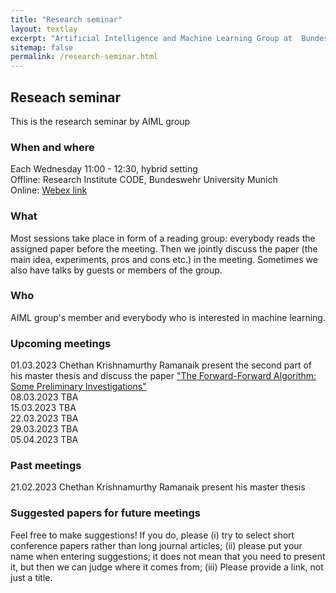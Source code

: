 ```yaml
---
title: "Research seminar"
layout: textlay
excerpt: "Artificial Intelligence and Machine Learning Group at  Bundeswehr University Munich."
sitemap: false
permalink: /research-seminar.html
---
```


## Reseach seminar
This is the research seminar by AIML group

### When and where
Each Wednesday 11:00 - 12:30, hybrid setting <br>
Offline:  Research Institute CODE, Bundeswehr University Munich <br>
Online: [Webex link](https://fu-berlin.webex.com/fu-berlin-en/j.php?MTID=m56a4b934ee76f14fe789ef3396855947)

### What
Most sessions take place in form of a reading group: everybody reads the assigned paper before the meeting. Then we jointly discuss the paper (the main idea, experiments, pros and cons etc.) in the meeting. Sometimes we also have talks by guests or members of the group.

### Who
AIML group's member and everybody who is interested in machine learning.

### Upcoming meetings
01.03.2023 Chethan Krishnamurthy Ramanaik present the second part of his master thesis and discuss the paper ["The Forward-Forward Algorithm: Some Preliminary
Investigations"](https://www.cs.toronto.edu/~hinton/FFA13.pdf) <br>
08.03.2023 TBA <br>
15.03.2023 TBA <br>
22.03.2023 TBA <br>
29.03.2023 TBA <br>
05.04.2023 TBA <br>

### Past meetings
21.02.2023 Chethan Krishnamurthy Ramanaik present his master thesis <br>

### Suggested papers for future meetings
Feel free to make suggestions!
If you do, please (i) try to select short conference papers rather than long journal articles; (ii) please put your name when entering suggestions; it does not mean that you need to present it, but then we can judge where it comes from; (iii) Please provide a link, not just a title.

